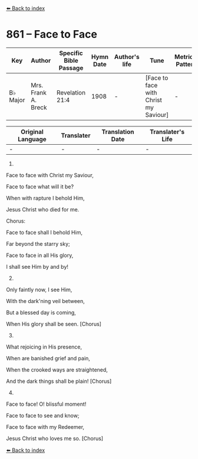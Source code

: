 [⬅️ Back to index](../README.md)

# 861 – Face to Face

Key | Author   | Specific Bible Passage     |Hymn Date |Author's life |Tune |Metrical Pattern   |Composer/Source
-- | --------- | ---------------------------|----------|--------------|-----|-------------------|-------------  
B♭ Major |Mrs. Frank A. Breck |Revelation 21:4 |1908 |- |[Face to face with Christ my Saviour] |- |Grant Colfax Tullar

Original Language | Translater | Translation Date   | Translater's Life  
----------------- | --------- | --------------------|-------------     
\- |- |- |-




1.

Face to face with Christ my Saviour,

Face to face what will it be?

When with rapture I behold Him,

Jesus Christ who died for me.



Chorus:

Face to face shall I behold Him,

Far beyond the starry sky;

Face to face in all His glory,

I shall see Him by and by!



2.

Only faintly now, I see Him,

With the dark'ning veil between,

But a blessed day is coming,

When His glory shall be seen.  [Chorus]



3.

What rejoicing in His presence,

When are banished grief and pain,

When the crooked ways are straightened,

And the dark things shall be plain!  [Chorus]



4.

Face to face!  O!  blissful moment!

Face to face to see and know;

Face to face with my Redeemer,

Jesus Christ who loves me so.  [Chorus]

[⬅️ Back to index](../README.md)
